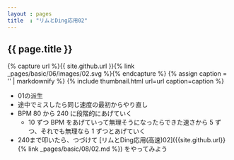 ```yaml
---
layout : pages
title  : "リムとDing応用02"
---
```


## {{ page.title }}

{% capture url %}{{ site.github.url }}{% link _pages/basic/06/images/02.svg %}{% endcapture %}
{% assign caption = '' | markdownify %}
{% include thumbnail.html url=url caption=caption %}

* 01の派生
* 途中でミスしたら同じ速度の最初からやり直し
* BPM 80 から 240 に段階的にあげていく
  * 10 ずつ BPM をあげていって無理そうになったらできた速さから 5 ずつ、それでも無理なら 1 ずつとあげていく
* 240まで叩いたら、つづけて [リムとDing応用(高速)02]({{site.github.url}}{% link _pages/basic/08/02.md %}) をやってみよう

